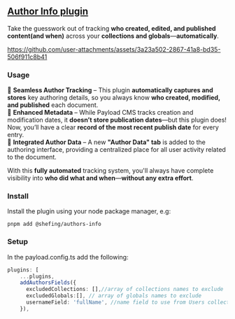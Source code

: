 ## [Author Info plugin](./src/index.ts)

Take the guesswork out of tracking **who created, edited, and published content(and when)** across your **collections and globals**—**automatically**.

https://github.com/user-attachments/assets/3a23a502-2867-41a8-bd35-506f911c8b41

### Usage
🔹 **Seamless Author Tracking** – This plugin **automatically captures and stores** key authoring details, so you always know **who created, modified, and published** each document.  
🔹 **Enhanced Metadata** – While Payload CMS tracks creation and modification dates, it **doesn’t store publication dates**—but this plugin does! Now, you’ll have a clear **record of the most recent publish date** for every entry.  
🔹 **Integrated Author Data** – A new **"Author Data" tab** is added to the authoring interface, providing a centralized place for all user activity related to the document.

With this **fully automated** tracking system, you'll always have complete visibility into **who did what and when**—**without any extra effort**. 

### Install

Install the plugin using your node package manager, e.g:

`pnpm add @shefing/authors-info`

### Setup

In the payload.config.ts add the following:

```typescript
plugins: [
    ...plugins,
    addAuthorsFields({
      excludedCollections: [],//array of collections names to exclude
      excludedGlobals:[], // array of globals names to exclude
      usernameField: 'fullName', //name field to use from Users collection, 'user' by default
    }),
```


